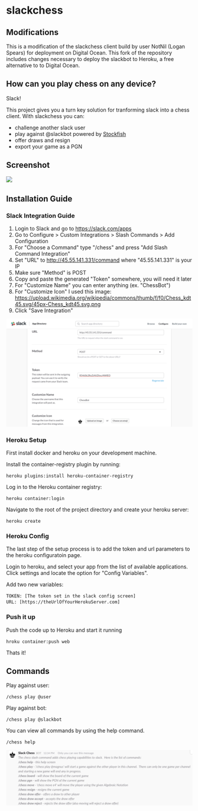 # slackchess

## Modifications

This is a modification of the slackchess client build by user NotNil (Logan Spears) for deployment on Digital Ocean.  This fork of the repository includes changes necessary to deploy the slackbot to Heroku, a free alternative to to Digital Ocean.

## How can you play chess on any device?  

Slack!  

This project gives you a turn key solution for tranforming slack into a chess client. With slackchess you can:
- challenge another slack user
- play against @slackbot powered by [Stockfish](https://stockfishchess.org)
- offer draws and resign
- export your game as a PGN

## Screenshot
<img src="https://raw.githubusercontent.com/loganjspears/slackchess/master/screen_shots/screen_shot_1.png" width="600">

## Installation Guide

### Slack Integration Guide

1. Login to Slack and go to https://slack.com/apps
2. Go to Configure > Custom Integrations > Slash Commands > Add Configuration
3. For "Choose a Command" type "/chess" and press "Add Slash Command Integration"
4. Set "URL" to http://45.55.141.331/command where "45.55.141.331" is your IP
5. Make sure "Method" is POST
6. Copy and paste the generated "Token" somewhere, you will need it later
7. For "Customize Name" you can enter anything (ex. "ChessBot")
8. For "Customize Icon" I used this image: https://upload.wikimedia.org/wikipedia/commons/thumb/f/f0/Chess_kdt45.svg/45px-Chess_kdt45.svg.png
9. Click "Save Integration"

![slack integration](/screen_shots/screen_shot_3.png)

### Heroku Setup

First install docker and heroku on your development machine.

Install the container-registry plugin by running:
```
heroku plugins:install heroku-container-registry
```

Log in to the Heroku container registry:
```
heroku container:login
```

Navigate to the root of the project directory and create your heroku server:
```
heroku create
```

### Heroku Config

The last step of the setup process is to add the token and url parameters to the heroku configuratoin page.

Login to heroku, and select your app from the list of available applications.  Click settings and locate the option for "Config Variables".

Add two new variables:
```
TOKEN: [The token set in the slack config screen]
URL: [https://theUrlOfYourHerokuServer.com]
```

### Push it up

Push the code up to Heroku and start it running
```
hroku container:push web
```

Thats it!

## Commands

Play against user:
```
/chess play @user
```

Play against bot:
```
/chess play @slackbot
```

You can view all commands by using the help command.
```
/chess help
```
 
![slackchess](/screen_shots/screen_shot_2.png)

